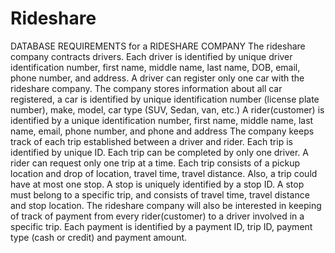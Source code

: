 # Rideshare

DATABASE REQUIREMENTS for a RIDESHARE COMPANY
The rideshare company contracts drivers. Each driver is identified by unique driver identification number, first name, middle name, last name, DOB, email, phone number, and address. A driver can register only one car with the rideshare company.
The company stores information about all car registered, a car is identified by unique identification number (license plate number), make, model, car type (SUV, Sedan, van, etc.)
A rider(customer) is identified by a unique identification number, first name, middle name, last name, email, phone number, and phone and address
The company keeps track of each trip established between a driver and rider. Each trip is identified by unique ID. Each trip can be completed by only one driver. A rider can request only one trip at a time. Each trip consists of a pickup location and drop of location, travel time, travel distance. Also, a trip could have at most one stop.
A stop is uniquely identified by a stop ID. A stop must belong to a specific trip, and consists of travel time, travel distance and stop location.
The rideshare company will also be interested in keeping of track of payment from every rider(customer) to a driver involved in a specific trip. Each payment is identified by a payment ID, trip ID, payment type (cash or credit) and payment amount.
